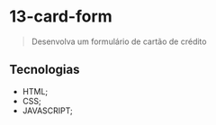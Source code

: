 # 13-card-form

>Desenvolva um formulário de cartão de crédito

## Tecnologias
- HTML;
- CSS;
- JAVASCRIPT;

